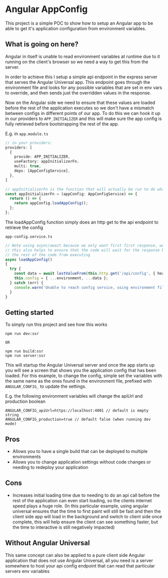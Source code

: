 # Angular AppConfig

This project is a simple POC to show how to setup an Angular app to be able to get it's application configuration from
environment variables.

## What is going on here?

Angular in itself is unable to read environment variables at runtime due to it running on the client's browser so we
need a way to get this from the server.

In order to achieve this I setup a simple api endpoint in the express server that serves the Angular Universal app. This
endpoint goes through the environment file and looks for any possible variables that are set in env vars to override,
and then sends just the overridden values in the response.

Now on the Angular side we need to ensure that these values are loaded before the rest of the application executes so we
don't have a mismatch between configs in different points of our app. To do this we can hook it up in our providers
to `APP_INITIALIZER` and this will make sure the app config is fully retrieved before bootstrapping the rest of the app.

E.g. in `app.module.ts`

```ts
// in your providers:
providers: [
  {
    provide: APP_INITIALIZER,
    useFactory: appInitializerFn,
    multi: true,
    deps: [AppConfigService],
  },
]

// appInitializerFn is the function that will actually be run to do whatever you need, in this case load our config
const appInitializerFn = (appConfig: AppConfigService) => {
  return () => {
    return appConfig.loadAppConfig();
  };
};
```

The loadAppConfig function simply does an http get to the api endpoint to retrieve the config

`app-config.service.ts`

```ts
// Note using async/await because we only want first first response, we don't need a continuous subscription to the observable
// this also helps to ensure that the code will wait for the response before continuing, we need this to block 
// the rest of the code from executing
async loadAppConfig()
{
  try {
    const data = await lastValueFrom(this.http.get('/api/config', { headers: { skip: 'true' } }));
    this.config = { ...environment, ...data };
  } catch (err) {
    console.warn('Unable to reach config service, using environment file.');
  }
}
```

## Getting started

To simply run this project and see how this works

```
npm run dev:ssr

OR

npm run build:ssr
npm run server:ssr
```

This will startup the Angular Universal server and once the app starts up you will see a screen that shows you the
application config that has been loaded. For this example, to change the config, simple set the variables with the same
name as the ones found in the environment file, prefixed with `ANGULAR_CONFIG_` to update the settings.

E.g. the following environment variables will change the apiUrl and production boolean

```
ANGULAR_CONFIG_apiUrl=https://localhost:4001 // default is empty string
ANGULAR_CONFIG_production=true // default false (when running dev mode)
```

## Pros

- Allows you to have a single build that can be deployed to multiple environments
- Allows you to change application settings without code changes or needing to redeploy your application

## Cons

- Increases initial loading time due to needing to do an api call before the rest of the application can even start
  loading, so the clients internet speed plays a huge role. (In this particular example, using angular universal ensures
  that the time to first paint will still be fast and then the client side app will load in the background and switch to
  client side once complete, this will help ensure the client can see something faster, but the time to interactive is
  still negatively impacted)

## Without Angular Universal

This same concept can also be applied to a pure client side Angular application that does not use Angular Universal, all
you need is a server somewhere to host your api config endpoint that can read that particular servers env variables

